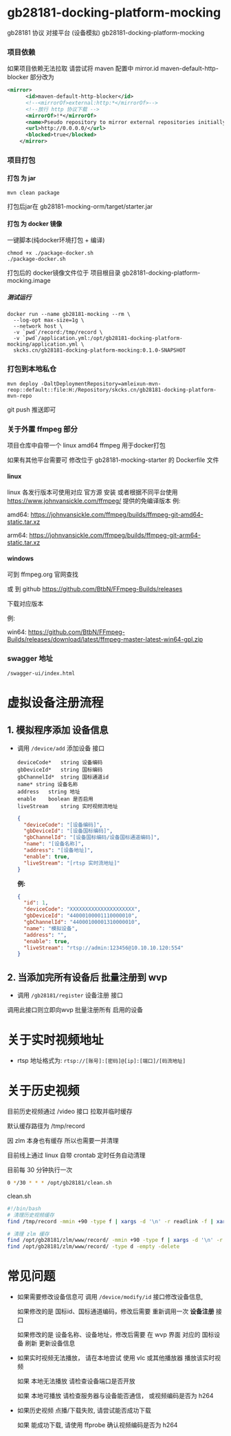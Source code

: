 # gb28181-docking-platform-mocking

gb28181 协议 对接平台 (设备模拟)
gb28181-docking-platform-mocking

### 项目依赖
如果项目依赖无法拉取 请尝试将 maven 配置中
mirror.id maven-default-http-blocker 部分改为
```xml
<mirror>
      <id>maven-default-http-blocker</id>
      <!--<mirrorOf>external:http:*</mirrorOf>-->
      <!--放行 http 协议下载 -->
      <mirrorOf>!*</mirrorOf>
      <name>Pseudo repository to mirror external repositories initially using HTTP.</name>
      <url>http://0.0.0.0/</url>
      <blocked>true</blocked>
    </mirror>
```
### 项目打包
#### 打包 为 jar
```shell
mvn clean package
```
打包后jar在 gb28181-mocking-orm/target/starter.jar

#### 打包 为 docker 镜像
一键脚本(纯docker环境打包 + 编译)
```
chmod +x ./package-docker.sh
./package-docker.sh
```
打包后的 docker镜像文件位于 项目根目录 gb28181-docking-platform-mocking.image

##### 测试运行
```shell
docker run --name gb28181-mocking --rm \
  --log-opt max-size=1g \
  --network host \
  -v `pwd`/record:/tmp/record \
  -v `pwd`/application.yml:/opt/gb28181-docking-platform-mocking/application.yml \
  skcks.cn/gb28181-docking-platform-mocking:0.1.0-SNAPSHOT
```

### 打包到本地私仓
```shell
mvn deploy -DaltDeploymentRepository=amleixun-mvn-reop::default::file:H:/Repository/skcks.cn/gb28181-docking-platform-mvn-repo
```
git push 推送即可

### 关于外置 ffmpeg 部分
项目仓库中自带一个 linux amd64 ffmpeg 用于docker打包

如果有其他平台需要可 修改位于 gb28181-mocking-starter 的 Dockerfile 文件

#### linux
linux 各发行版本可使用对应 官方源 安装
或者根据不同平台使用 https://www.johnvansickle.com/ffmpeg/ 提供的免编译版本
例:

amd64: https://johnvansickle.com/ffmpeg/builds/ffmpeg-git-amd64-static.tar.xz

arm64: https://johnvansickle.com/ffmpeg/builds/ffmpeg-git-arm64-static.tar.xz

#### windows
可到 ffmpeg.org 官网查找

或 到 github https://github.com/BtbN/FFmpeg-Builds/releases

下载对应版本

例:

win64: https://github.com/BtbN/FFmpeg-Builds/releases/download/latest/ffmpeg-master-latest-win64-gpl.zip

### swagger 地址
`/swagger-ui/index.html`

# 虚拟设备注册流程

## 1. 模拟程序添加 设备信息

+ 调用 `/device/add` 添加设备 接口

  ```text
  deviceCode*	string 设备编码
  gbDeviceId*	string 国标编码
  gbChannelId*	string 国标通道id
  name*	string 设备名称
  address	string 地址
  enable	boolean 是否启用
  liveStream	string 实时视频流地址
  ```

  ```json
  {
    "deviceCode": "[设备编码]",
    "gbDeviceId": "[设备国标编码]",
    "gbChannelId": "[设备国标编码/设备国标通道编码]",
    "name": "[设备名称]",
    "address": "[设备地址]",
    "enable": true,
    "liveStream": "[rtsp 实时流地址]"
  }
  ```

  **例:**

  ```json
  {
    "id": 1,
    "deviceCode": "XXXXXXXXXXXXXXXXXXXXX",
    "gbDeviceId": "44000100001110000010",
    "gbChannelId": "44000100001310000010",
    "name": "模拟设备",
    "address": "",
    "enable": true,
    "liveStream": "rtsp://admin:123456@10.10.10.120:554"
  }
  ```

## 2. 当添加完所有设备后 批量注册到 wvp

+ 调用 `/gb28181/register`  设备注册 接口

调用此接口则立即向wvp 批量注册所有 启用的设备


# 关于实时视频地址
+ rtsp 地址格式为:
  `rtsp://[账号]:[密码]@[ip]:[端口]/[码流地址]`


# 关于历史视频

目前历史视频通过 /video 接口 拉取并临时缓存

默认缓存路径为 /tmp/record

因 zlm 本身也有缓存 所以也需要一并清理

目前线上通过 linux 自带 crontab 定时任务自动清理

目前每 30 分钟执行一次

```bash
0 */30 * * * /opt/gb28181/clean.sh
```

clean.sh

```bash
#!/bin/bash
# 清理历史视频缓存
find /tmp/record -mmin +90 -type f | xargs -d '\n' -r readlink -f | xargs -d '\n' -r rm -rf

# 清理 zlm 缓存
find /opt/gb28181/zlm/www/record/ -mmin +90 -type f | xargs -d '\n' -r readlink -f | xargs -d '\n' -r rm -rf
find /opt/gb28181/zlm/www/record/ -type d -empty -delete

```


# 常见问题

+ 如果需要修改设备信息可 调用 `/device/modify/id` 接口修改设备信息,

  如果修改的是 国标id、国标通道编码，修改后需要 重新调用一次 **设备注册** 接口

  如果修改的是 设备名称、设备地址，修改后需要 在 wvp 界面 对应的 国标设备 刷新 更新设备信息


+ 如果实时视频无法播放， 请在本地尝试 使用 vlc 或其他播放器 播放该实时视频

  如果 本地无法播放 请检查设备端口是否开放

  如果 本地可播放 请检查服务器与设备能否通信， 或视频编码是否为 h264

+ 如果历史视频 点播/下载失败, 请尝试能否成功下载

  如果 能成功下载, 请使用 ffprobe 确认视频编码是否为 h264

